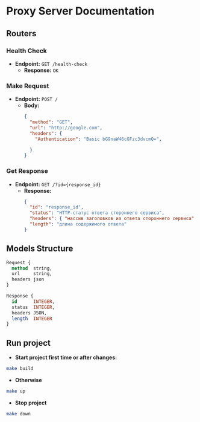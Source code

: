 # Proxy Server Documentation

## Routers

### Health Check
- **Endpoint:** `GET /health-check`
  - **Response:** `OK`

### Make Request
- **Endpoint:** `POST /`
  - **Body:**
    ```json
    {
      "method": "GET",
      "url": "http://google.com",
      "headers": {
        "Authentication": "Basic bG9naW46cGFzc3dvcmQ=",

      }
    }
    ```

### Get Response
- **Endpoint:** `GET /?id={response_id}`
  - **Response:**
    ```json
    {
      "id": "response_id",
      "status": "HTTP-статус ответа стороннего сервиса",
      "headers": { "массив заголовков из ответа стороннего сервиса" },
      "length": "длина содержимого ответа"
    }
    ```

## Models Structure

```sql
Request {
  method  string,
  url     string,
  headers json
}

Response {
  id      INTEGER,
  status  INTEGER,
  headers JSON,
  length  INTEGER
}
```

## Run project

- **Start project first time or after changes:**
```bash
make build
```
- **Otherwise** 
```bash
make up
```
- **Stop project**
```bash
make down
```
